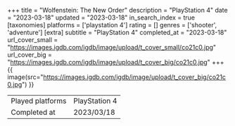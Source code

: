 +++
title = "Wolfenstein: The New Order"
description = "PlayStation 4"
date = "2023-03-18"
updated = "2023-03-18"
in_search_index = true
[taxonomies]
platforms = ['playstation 4']
rating = []
genres = ['shooter', 'adventure']
[extra]
subtitle = "PlayStation 4"
completed_at = "2023-03-18"
url_cover_small = "https://images.igdb.com/igdb/image/upload/t_cover_small/co21c0.jpg"
url_cover_big = "https://images.igdb.com/igdb/image/upload/t_cover_big/co21c0.jpg"
+++
{{ image(src="https://images.igdb.com/igdb/image/upload/t_cover_big/co21c0.jpg") }}

|              |            |
| ------------ | ---------- |
| Played platforms    | PlayStation 4 |
| Completed at | 2023/03/18 |


